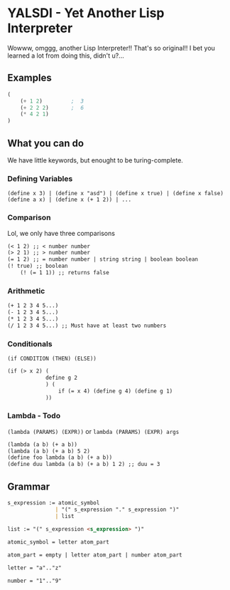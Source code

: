 # YALSDI - Yet Another Lisp  Interpreter
Wowww, omggg, another Lisp Interpreter!! That's so original!!
I bet you learned a lot from doing this, didn't u?...


## Examples
```lisp
(
    (+ 1 2)         ;  3
    (+ 2 2 2)       ;  6
    (* 4 2 1) 
)
```

## What you can do
We have little keywords, but enought to be turing-complete.

### Defining Variables
```
(define x 3) | (define x "asd") | (define x true) | (define x false)
(define a x) | (define x (+ 1 2)) | ...
```

### Comparison
Lol, we only have three comparisons
```md
(< 1 2) ;; < number number
(> 2 1) ;; > number number
(= 1 2) ;; = number number | string string | boolean boolean 
(! true) ;; boolean
    (! (= 1 1)) ;; returns false
```

### Arithmetic
```md
(+ 1 2 3 4 5...)
(- 1 2 3 4 5...)
(* 1 2 3 4 5...)
(/ 1 2 3 4 5...) ;; Must have at least two numbers
```

### Conditionals
`(if CONDITION (THEN) (ELSE))`

```md
(if (> x 2) (
            define g 2
            ) (
                if (= x 4) (define g 4) (define g 1)
            ))
```

### Lambda - Todo
`(lambda (PARAMS) (EXPR))` or `lambda (PARAMS) (EXPR) args` 

```md
(lambda (a b) (+ a b))
(lambda (a b) (+ a b) 5 2)
(define foo lambda (a b) (+ a b))
(define duu lambda (a b) (+ a b) 1 2) ;; duu = 3
```

## Grammar
```md
s_expression := atomic_symbol 
               | "(" s_expression "." s_expression ")" 
               | list 
   
list := "(" s_expression <s_expression> ")"

atomic_symbol = letter atom_part

atom_part = empty | letter atom_part | number atom_part

letter = "a".."z"

number = "1".."9"
```
